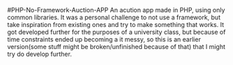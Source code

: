#PHP-No-Framework-Auction-APP
An acution app made in PHP, using only common libraries. It was a personal challenge to not use a framework, but take inspiration from existing ones and try to make something that works.
It got developed further for the purposes of a university class, but because of time constraints ended up becoming a it messy, so this is an earlier version(some stuff might be broken/unfinished because of that) that I might try do develop further.
